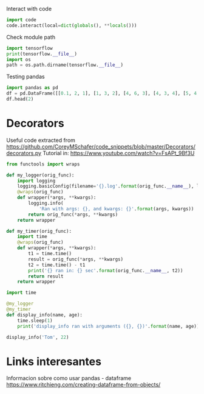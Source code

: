 
Interact with code

```python
import code
code.interact(local=dict(globals(), **locals()))
```

Check module path

```python
import tensorflow
print(tensorflow.__file__)
import os
path = os.path.dirname(tensorflow.__file__)
```

Testing pandas
```python
import pandas as pd
df = pd.DataFrame([[0.1, 2, 1], [1, 3, 2], [4, 6, 3], [4, 3, 4], [5, 4, 5]], columns=['A', 'B', 'C'])
df.head(2)
```
# Decorators

Useful code extracted from https://github.com/CoreyMSchafer/code_snippets/blob/master/Decorators/decorators.py
Tutorial in: https://www.youtube.com/watch?v=FsAPt_9Bf3U
```python
from functools import wraps

def my_logger(orig_func):
    import logging
    logging.basicConfig(filename='{}.log'.format(orig_func.__name__), level=logging.INFO)
    @wraps(orig_func)
    def wrapper(*args, **kwargs):
        logging.info(
            'Ran with args: {}, and kwargs: {}'.format(args, kwargs))
        return orig_func(*args, **kwargs)
    return wrapper

def my_timer(orig_func):
    import time
    @wraps(orig_func)
    def wrapper(*args, **kwargs):
        t1 = time.time()
        result = orig_func(*args, **kwargs)
        t2 = time.time() - t1
        print('{} ran in: {} sec'.format(orig_func.__name__, t2))
        return result
    return wrapper

import time

@my_logger
@my_timer
def display_info(name, age):
    time.sleep(1)
    print('display_info ran with arguments ({}, {})'.format(name, age))

display_info('Tom', 22)
```



# Links interesantes

Informacion sobre como usar pandas - dataframe \
https://www.ritchieng.com/creating-dataframe-from-objects/